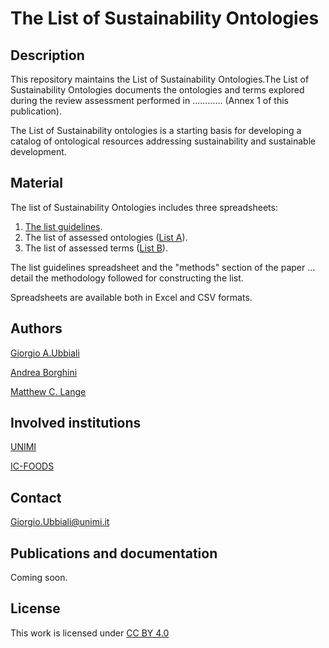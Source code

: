 # The List of Sustainability Ontologies

## Description

This repository maintains the List of Sustainability Ontologies.The List of Sustainability Ontologies documents the ontologies and terms explored during the review assessment performed in ………… (Annex 1 of this publication).

The List of Sustainability ontologies is a starting basis for developing a catalog of ontological resources addressing sustainability and sustainable development.


## Material

The list of Sustainability Ontologies includes three spreadsheets: 

1) [The list guidelines](https://github.com/gioUbbiali/The-List-of-Sustainability-Ontologies/tree/main/List%20guidelines).
2) The list of assessed ontologies ([List A](https://github.com/gioUbbiali/The-List-of-Sustainability-Ontologies/tree/main/List%20A)).
3) The list of assessed terms ([List B](https://github.com/gioUbbiali/The-List-of-Sustainability-Ontologies/tree/main/LIst%20B)).

The list guidelines spreadsheet and the "methods" section of the paper ... detail the methodology followed for constructing the list.

Spreadsheets are available both in Excel and CSV formats.


## Authors

[Giorgio A.Ubbiali](https://orcid.org/0000-0001-7872-1770)

[Andrea Borghini](https://orcid.org/0000-0002-2239-1482)

[Matthew C. Lange](https://orcid.org/0000-0002-6148-7962)


## Involved institutions

[UNIMI](https://www.unimi.it/it)

[IC-FOODS](https://www.ic-foods.org/)


## Contact

Giorgio.Ubbiali@unimi.it


## Publications and documentation

Coming soon.


## License
This work is licensed under [CC BY 4.0 ](https://creativecommons.org/licenses/by/4.0/)
